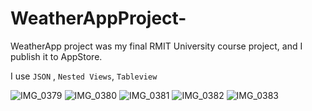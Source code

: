 # WeatherAppProject-
WeatherApp project was my final RMIT University course project,
and I publish it to AppStore.

I use `JSON` , `Nested Views`, `Tableview`


![IMG_0379](https://user-images.githubusercontent.com/46062128/87343028-166b6e80-c501-11ea-9b50-5bd0688934fa.png)  ![IMG_0380](https://user-images.githubusercontent.com/46062128/87343033-179c9b80-c501-11ea-8bf3-1626a87ee372.png)  ![IMG_0381](https://user-images.githubusercontent.com/46062128/87343038-19665f00-c501-11ea-9bd5-451c3a1d30c7.png)  ![IMG_0382](https://user-images.githubusercontent.com/46062128/87343041-1a978c00-c501-11ea-8bcc-7ac8520b84f0.png)  ![IMG_0383](https://user-images.githubusercontent.com/46062128/87343047-1cf9e600-c501-11ea-9d2d-ec082676ee29.png)
